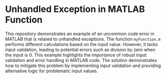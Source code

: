 # Unhandled Exception in MATLAB Function
This repository demonstrates an example of an uncommon code error in MATLAB that is related to unhandled exceptions. The function `myFunction.m` performs different calculations based on the input value. However, it lacks input validation, leading to potential errors such as division by zero when the input is 0. This example highlights the importance of robust input validation and error handling in MATLAB code. The solution demonstrates how to mitigate this problem by implementing input validation and providing alternative logic for problematic input values.